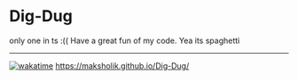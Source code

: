 # Dig-Dug
only one in ts :((
Have a great fun of my code. Yea its spaghetti
<br><hr>
[![wakatime](https://wakatime.com/badge/github/MaksHolik/Dig-Dug.svg)](https://wakatime.com/badge/github/MaksHolik/Dig-Dug)
<a href="https://maksholik.github.io/Dig-Dug/">https://maksholik.github.io/Dig-Dug/</a>
